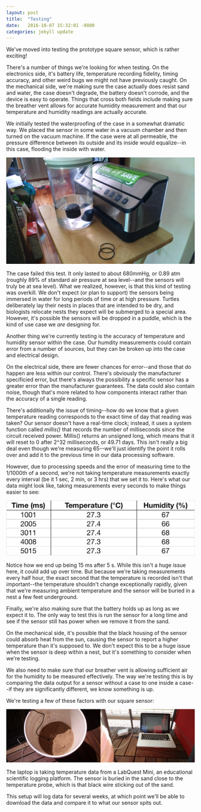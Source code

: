 ```yaml
---
layout: post
title:  "Testing"
date:   2016-10-07 15:32:01 -0800
categories: jekyll update
---
```

We've moved into testing the prototype square sensor, which is rather exciting! 

There's a number of things we're looking for when testing. On the electronics side, it's battery life, temperature recording fidelity, timing accuracy, and other weird bugs we might not have previously caught. On the mechanical side, we're making sure the case actually does resist sand and water, the case doesn't degrade, the battery doesn't corrode, and the device is easy to operate. Things that cross both fields include making sure the breather vent allows for accurate humidity measurement and that our temperature and humidity readings are actually accurate.

We initially tested the waterproofing of the case in a somewhat dramatic way. We placed the sensor in some water in a vacuum chamber and then turned on the vacuum machine. If the case were at all permeable, the pressure difference between its outside and its inside would equalize--in this case, flooding the inside with water. 

![Vacuum Testing Water Setup](/assets/vacuumwatersetup.jpg "Vacuum testing water setup")

The case failed this test. It only lasted to about 680mmHg, or 0.89 atm (roughly 89% of standard air pressure at sea level--and the sensors will truly be at sea level). What we realized, however, is that this kind of testing was overkill. We don't expect (or plan to support) the sensors being immersed in water for long periods of time or at high pressure. Turtles deliberately lay their nests in places that are intended to be dry, and biologists relocate nests they expect will be submerged to a special area. However, it's possible the sensors will be dropped in a puddle, which is the kind of use case we _are_ designing for. 

Another thing we're currently testing is the accuracy of temperature and humidity sensor within the case. Our humdity measurements could contain error from a number of sources, but they can be broken up into the case and electrical design. 

On the electrical side, there are fewer chances for error--and those that do happen are less within our control. There's obviously the manufacturer specificied error, but there's always the possibility a specific sensor has a greater error than the manufacturer guarantees. The data could also contain noise, though that's more related to how components interact rather than the accuracy of a single reading. 

There's additionally the issue of timing--how do we know that a given temperature reading corresponds to the exact time of day that reading was taken? Our sensor doesn't have a real-time clock; instead, it uses a system function called _millis()_ that records the number of milliseconds since the circuit received power. Millis() returns an unsigned long, which means that it will reset to 0 after 2^32 milliseconds, or 49.71 days. This isn't really a big deal even though we're measuring 65--we'll just identify the point it rolls over and add it to the previous time in our data processing software. 

However, due to processing speeds and the error of measuring time to the 1/1000th of a second, we're not taking temperature measurements exactly every interval (be it 1 sec, 2 min, or 3 hrs) that we set it to. Here's what our data might look like, taking measurements every seconds to make things easier to see:

!["Sample Data Table"](/assets/sampledatatable.jpg "Sample Data Table")

Notice how we end up being 15 ms after 5 s. While this isn't a huge issue here, it could add up over time. But because we're taking measurements every half hour, the exact second that the temperature is recorded isn't that important--the temperature shouldn't change exceptionally rapidly, given that we're measuring ambient temperature and the sensor will be buried in a nest a few feet underground.

Finally, we're also making sure that the battery holds up as long as we expect it to. The only way to test this is run the sensor for a long time and see if the sensor still has power when we remove it from the sand.

On the mechanical side, it's possible that the black housing of the sensor could absorb heat from the sun, causing the sensor to report a higher temperature than it's supposed to. We don't expect this to be a huge issue when the sensor is deep within a nest, but it's something to consider when we're testing. 

We also need to make sure that our breather vent is allowing sufficient air for the humidity to be measured effectively. The way we're testing this is by comparing the data output for a sensor without a case to one inside a case--if they are significantly different, we know something is up. 

We're testing a few of these factors with our square sensor:

<img src="/assets/longtermtestbucket.jpg" style="max-width: 50%" title="Long Term Test Setup - Bucket"><img src="assets/longtermtestlaptop.jpg" style ="max-width:50%" title="Long Term Test Setup - Laptop">


The laptop is taking temperature data from a LabQuest Mini, an educational scientific logging platform. The sensor is buried in the sand close to the temperature probe, which is that black wire sticking out of the sand. 

This setup will log data for several weeks, at which point we'll be able to download the data and compare it to what our sensor spits out.
